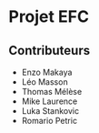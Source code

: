 # Projet EFC 

## Contributeurs 

- Enzo Makaya 
- Léo Masson 
- Thomas Mélèse
- Mike Laurence
- Luka Stankovic
- Romario Petric 
